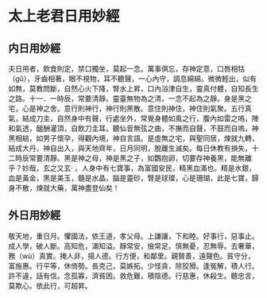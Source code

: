 # 太上老君日用妙經

## 内日用妙經

夫日用者，飲食則定，禁口獨坐，莫起一念。萬事俱忘，存神定意，口唇相牯（gǔ），牙齒相著，眼不視物，耳不聽聲，一心內守，調息綿綿。微微輕出，似有如無，莫教問斷，自然心火下降，腎水上昇，口內浴津自生，靈真付體，自知長生之路。十一．一時辰，常要清靜。靈臺無物為之清，一念不起為之靜。身是黑之宅，心是神之舍。意行則神行，神行則黑散。意住則神住，神住則氣聚。五行真氣，結成刀圭，自然身中有聲，行處坐外，常覺身體如風之行，腹內如雷之嗚，陣和氣透，醞酬灌頂，自飲刀圭耳。聽仙音無弦之曲，不撫而自聲，不鼓而自嗚，神黑相結，如男子懷孕，得觀內境，神自言語。是虛無之宅，與聖同居，煉就九轉，結成大丹，神自出入，與天地齊年，日月同明，脫離生滅矣。每日休教有損失，十二時辰常要清靜。黑是神之母，神是黑之子，如鸚抱卵，切要存神養黑，能無離乎？妙哉，玄之又玄· 。人身中有七寶事，為富國安民，精黑血滿也。精是水銀，血是黃金，黑是美玉，髓是水晶，腦是靈砂，腎是球璨，心是珊瑚，此是七寶，歸身不散，煉就大藥，萬神盡登仙矣！

## 外日用妙經

敬天地，重日月。懼國法，依王道，孝父母。上謙讓，下和睦。好事行，惡事止。成人學，破人斷。高知危，滿知溢。靜常安，儉常足。慎無憂，忍無辱。去奢華，務（wù）真實。掩人非，揚人德。行方便，和鄰里。親賢善，遠聲色。貧守分，富施惠。行平等，休倚勢。長克己，莫嫉拓。少怪貪，除狡猾。逢冤解，積人行。許不違，話有信。念孤寡，濟貧困。救危難，積陰德。行慈惠，休殺生。聽忠言，莫欺心。依此行，可超昇。


　　
